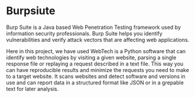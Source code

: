 # Burpsiute

Burp Suite is a Java based Web Penetration Testing framework used by information security professionals.
Burp Suite helps you identify vulnerabilities and verify attack vectors that are affecting web applications.

Here in this project, we have used WebTech is a Python software that can identify web technologies by visiting a given website, parsing a single response file or replaying a request described in a text file. This way you can have reproducible results and minimize the requests you need to make to a target website. It scans websites and detect software and versions in use and can report data in a structured format like JSON or in a grepable text for later analysis.
